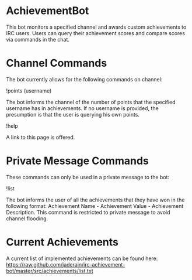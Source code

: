 AchievementBot
==============

This bot monitors a specified channel and awards custom achievements to IRC users. Users can query their achievement scores and compare scores via commands in the chat.

Channel Commands
================

The bot currently allows for the following commands on channel:

!points (username)

The bot informs the channel of the number of points that the specified username has in achievements. If no username is provided, the presumption is that the user is querying his own points.

!help

A link to this page is offered.

Private Message Commands
========================

These commands can only be used in a private message to the bot:

!list

The bot informs the user of all the achievements that they have won in the following format: Achievement Name - Achievement Value - Achievement Description. This command is restricted to private message to avoid channel flooding.

Current Achievements
====================

A current list of implemented achievements can be found here: https://raw.github.com/jaderain/irc-achievement-bot/master/src/achievements/list.txt

